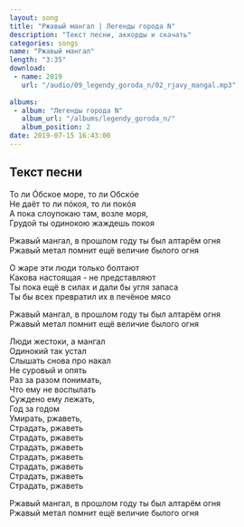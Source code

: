 ```yaml
---
layout: song
title: "Ржавый мангал | Легенды города N"
description: "Текст песни, аккорды и скачать"
categories: songs
name: "Ржавый мангал"
length: "3:35"
download:
 - name: 2019
   url: "/audio/09_legendy_goroda_n/02_rjavy_mangal.mp3"
   
albums:
 - album: "Легенды города N"
   album_url: "/albums/legendy_goroda_n/"
   album_position: 2
date: 2019-07-15 16:43:00
---
```



## Текст песни  

То ли Óбское море, то ли Обскóе  
Не даёт то ли пóкоя, то ли покóя  
А пока слоупокаю там, возле моря,  
Грудой ты одинокою жаждешь покоя  

Ржавый мангал, в прошлом году ты был алтарём огня  
Ржавый метал помнит ещё величие былого огня  

О жаре эти люди только болтают  
Какова настоящая - не представляют  
Ты пока ещё в силах и дали бы угля запаса  
Ты бы всех превратил их в печёное мясо  

Ржавый мангал, в прошлом году ты был алтарём огня  
Ржавый метал помнит ещё величие былого огня  

Люди жестоки, а мангал  
Одинокий так устал  
Слышать снова про накал  
Не суровый и опять  
Раз за разом понимать,  
Что ему не воспылать  
Суждено ему лежать,  
Год за годом  
Умирать, ржаветь,  
Страдать, ржаветь  
Страдать, ржаветь  
Страдать, ржаветь  
Страдать, ржаветь  
Страдать, ржаветь  
Страдать, ржаветь  
Страдать, ржаветь  

Ржавый мангал, в прошлом году ты был алтарём огня  
Ржавый метал помнит ещё величие былого огня  

